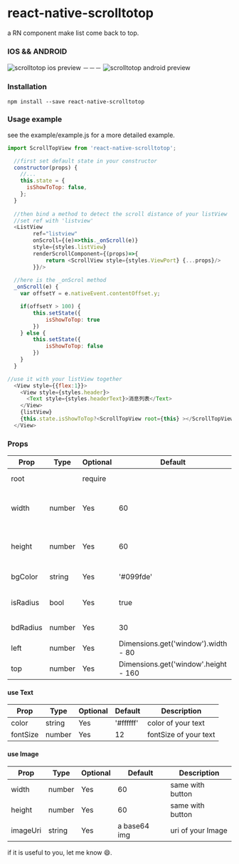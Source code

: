 # react-native-scrolltotop
a RN component make list come back to top. 

### IOS && ANDROID
![scrolltotop ios preview](http://i.imgur.com/FeNTNJw.gif)
－－－
![scrolltotop android preview](http://i.imgur.com/TcVs6Hn.gif)

### Installation
```
npm install --save react-native-scrolltotop
```

### Usage example
see the example/example.js for a more detailed example.
```javascript
import ScrollTopView from 'react-native-scrolltotop';

  //first set default state in your constructor
  constructor(props) {
    //...
    this.state = {
      isShowToTop: false,
    };
  }
  
  //then bind a method to detect the scroll distance of your listView
  //set ref with 'listview'
  <ListView
        ref="listview"
        onScroll={(e)=>this._onScroll(e)} 
        style={styles.listView} 
        renderScrollComponent={(props)=>{
            return <ScrollView style={styles.ViewPort} {...props}/>
        }}/>
  
  //here is the _onScrol method
  _onScroll(e) {
    var offsetY = e.nativeEvent.contentOffset.y;

    if(offsetY > 100) {
        this.setState({
            isShowToTop: true
        })
    } else {
        this.setState({
            isShowToTop: false
        })
    }
  }

//use it with your listView together
  <View style={{flex:1}}>
    <View style={styles.header}>
      <Text style={styles.headerText}>消息列表</Text>
    </View>
    {listView}
    {this.state.isShowToTop?<ScrollTopView root={this} ></ScrollTopView>:null}
  </View>
```

### Props

Prop            | Type   | Optional | Default   | Description
--------------- | ------ | -------- | --------- | -----------
root | | require | | current component
width           | number | Yes      | 60        | use in both the button and the image if you have
height          | number | Yes      | 60        | use in both the button and the image if you have
bgColor         | string | Yes      | '#099fde' | backgroundColor of button，
isRadius        | bool   | Yes      | true      | whether need a borderRadius of your button
bdRadius        | number | Yes      | 30        | borderRadius of your button
left            | number | Yes      | Dimensions.get('window').width - 80        | distance from the left
top             | number | Yes      | Dimensions.get('window'.height - 160        | distance from the top
#### use Text
Prop            | Type   | Optional | Default   | Description
--------------- | ------ | -------- | --------- | -----------
color           | string | Yes      | '#ffffff' | color of your text
fontSize        | number | Yes      | 12        | fontSize of your text
#### use Image
Prop            | Type   | Optional | Default   | Description
--------------- | ------ | -------- | --------- | -----------
width           | number | Yes      | 60           | same with button
height          | number | Yes      | 60           |  same with button
imageUri        | string | Yes      | a base64 img | uri of your Image

if it is useful to you, let me know :smile:.
